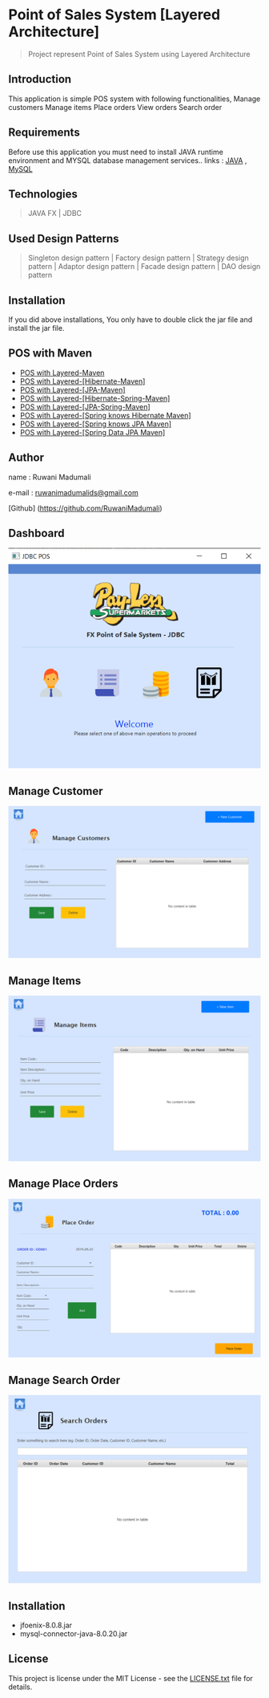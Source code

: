 # Point of Sales System [Layered Architecture]
> Project represent Point of Sales System using Layered Architecture


## Introduction

This application is simple POS system with following functionalities,
         Manage customers
         Manage items
         Place orders
         View orders
         Search order


## Requirements

Before use this application you must need to install JAVA runtime environment and MYSQL database management services..
links :
    [JAVA](https://www.oracle.com/technetwork/java/javase/downloads/jdk8-downloads-2133151.html) ,
    [MySQL](https://www.mysql.com/)

## Technologies
> JAVA FX | 
> JDBC

## Used Design Patterns
> Singleton design pattern |
> Factory design pattern |
> Strategy design pattern |
> Adaptor design pattern |
> Facade design pattern |
> DAO design pattern

## Installation

If you did above installations, You only have to double click the jar file and install the jar file.

## POS with Maven

* [POS with Layered-Maven](https://github.com/RuwaniMadumali/PointOfSales-System-Layered-Architecture-JDBC-with-Maven)
* [POS with Layered-[Hibernate-Maven]](https://github.com/RuwaniMadumali/POS-Layered-Hibernate-Maven)
* [POS with Layered-[JPA-Maven]](https://github.com/RuwaniMadumali/POS-Layered-JPA-Maven)
* [POS with Layered-[Hibernate-Spring-Maven]](https://github.com/RuwaniMadumali/POS-Integration-Hibernate-with-Spring)
* [POS with Layered-[JPA-Spring-Maven]](https://github.com/RuwaniMadumali/POS-Integration-JPA-with-Sring-Maven)
* [POS with Layered-[Spring knows Hibernate Maven]](https://github.com/RuwaniMadumali/POS-Spring-Hibernate-Maven)
* [POS with Layered-[Spring knows JPA Maven]](https://github.com/RuwaniMadumali/POS-System-layered-spring-JPA-Maven)
* [POS with Layered-[Spring Data JPA Maven]](https://github.com/RuwaniMadumali/POS-system-spring-data-jpa-maven)

## Author

name  : Ruwani Madumali

e-mail : ruwanimadumalids@gmail.com

[Github] (https://github.com/RuwaniMadumali)

## Dashboard
![Ait text](src/screenShots/Dashboard.png)

## Manage Customer
![Ait text](src/screenShots/manageCustomer.png)

## Manage Items
![Ait text](src/screenShots/ManageItems.png)

## Manage Place Orders
![Ait text](src/screenShots/PlaceOrder.png)

## Manage Search Order
![Ait text](src/screenShots/SearchOrder.png)

## Installation

* jfoenix-8.0.8.jar
* mysql-connector-java-8.0.20.jar

## License

This project is license under the MIT License - see the [LICENSE.txt](LICENSE.txt) file for details.






